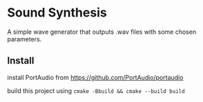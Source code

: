 # Sound Synthesis

A simple wave generator that outputs .wav files with some chosen parameters.

## Install

install PortAudio from https://github.com/PortAudio/portaudio

build this project using 
`cmake -Bbuild && cmake --build build`

